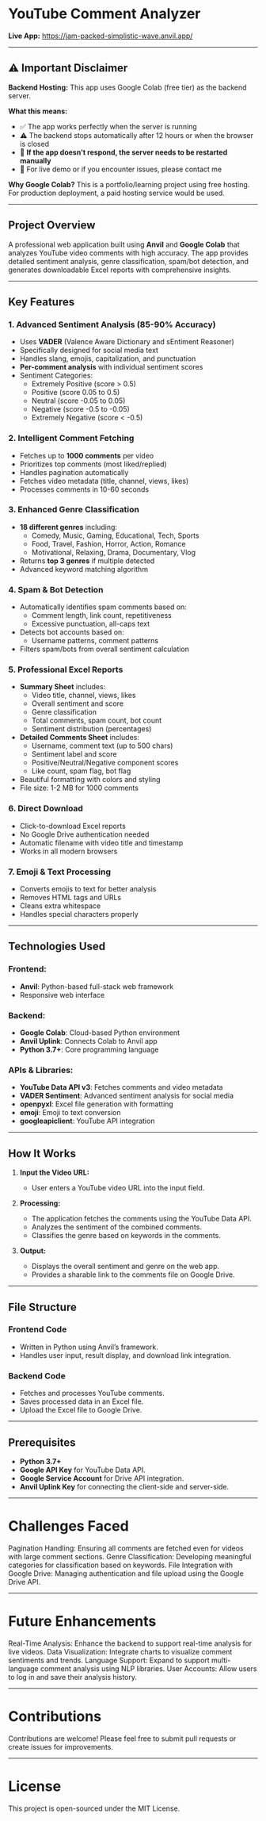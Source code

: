 # YouTube Comment Analyzer 

**Live App:** https://jam-packed-simplistic-wave.anvil.app/

---

## ⚠️ Important Disclaimer

**Backend Hosting:** This app uses Google Colab (free tier) as the backend server.

**What this means:**

- ✅ The app works perfectly when the server is running
- ⚠️ The backend stops automatically after 12 hours or when the browser is closed
- 🔄 **If the app doesn't respond, the server needs to be restarted manually**
- 📧 For live demo or if you encounter issues, please contact me

**Why Google Colab?** This is a portfolio/learning project using free hosting. For production deployment, a paid hosting service would be used.

---

## Project Overview

A professional web application built using **Anvil** and **Google Colab** that analyzes YouTube video comments with high accuracy. The app provides detailed sentiment analysis, genre classification, spam/bot detection, and generates downloadable Excel reports with comprehensive insights.

---

## Key Features

### 1. **Advanced Sentiment Analysis (85-90% Accuracy)**

- Uses **VADER** (Valence Aware Dictionary and sEntiment Reasoner)
- Specifically designed for social media text
- Handles slang, emojis, capitalization, and punctuation
- **Per-comment analysis** with individual sentiment scores
- Sentiment Categories:
  - Extremely Positive (score > 0.5)
  - Positive (score 0.05 to 0.5)
  - Neutral (score -0.05 to 0.05)
  - Negative (score -0.5 to -0.05)
  - Extremely Negative (score < -0.5)

### 2. **Intelligent Comment Fetching**

- Fetches up to **1000 comments** per video
- Prioritizes top comments (most liked/replied)
- Handles pagination automatically
- Fetches video metadata (title, channel, views, likes)
- Processes comments in 10-60 seconds

### 3. **Enhanced Genre Classification**

- **18 different genres** including:
  - Comedy, Music, Gaming, Educational, Tech, Sports
  - Food, Travel, Fashion, Horror, Action, Romance
  - Motivational, Relaxing, Drama, Documentary, Vlog
- Returns **top 3 genres** if multiple detected
- Advanced keyword matching algorithm

### 4. **Spam & Bot Detection**

- Automatically identifies spam comments based on:
  - Comment length, link count, repetitiveness
  - Excessive punctuation, all-caps text
- Detects bot accounts based on:
  - Username patterns, comment patterns
- Filters spam/bots from overall sentiment calculation

### 5. **Professional Excel Reports**

- **Summary Sheet** includes:
  - Video title, channel, views, likes
  - Overall sentiment and score
  - Genre classification
  - Total comments, spam count, bot count
  - Sentiment distribution (percentages)
- **Detailed Comments Sheet** includes:
  - Username, comment text (up to 500 chars)
  - Sentiment label and score
  - Positive/Neutral/Negative component scores
  - Like count, spam flag, bot flag
- Beautiful formatting with colors and styling
- File size: 1-2 MB for 1000 comments

### 6. **Direct Download**

- Click-to-download Excel reports
- No Google Drive authentication needed
- Automatic filename with video title and timestamp
- Works in all modern browsers

### 7. **Emoji & Text Processing**

- Converts emojis to text for better analysis
- Removes HTML tags and URLs
- Cleans extra whitespace
- Handles special characters properly

---

## Technologies Used

### **Frontend:**

- **Anvil**: Python-based full-stack web framework
- Responsive web interface

### **Backend:**

- **Google Colab**: Cloud-based Python environment
- **Anvil Uplink**: Connects Colab to Anvil app
- **Python 3.7+**: Core programming language

### **APIs & Libraries:**

- **YouTube Data API v3**: Fetches comments and video metadata
- **VADER Sentiment**: Advanced sentiment analysis for social media
- **openpyxl**: Excel file generation with formatting
- **emoji**: Emoji to text conversion
- **googleapiclient**: YouTube API integration

---

## How It Works

1. **Input the Video URL:**

   - User enters a YouTube video URL into the input field.

2. **Processing:**

   - The application fetches the comments using the YouTube Data API.
   - Analyzes the sentiment of the combined comments.
   - Classifies the genre based on keywords in the comments.

3. **Output:**
   - Displays the overall sentiment and genre on the web app.
   - Provides a sharable link to the comments file on Google Drive.

---

## File Structure

### **Frontend Code**

- Written in Python using Anvil’s framework.
- Handles user input, result display, and download link integration.

### **Backend Code**

- Fetches and processes YouTube comments.
- Saves processed data in an Excel file.
- Upload the Excel file to Google Drive.

---

## Prerequisites

- **Python 3.7+**
- **Google API Key** for YouTube Data API.
- **Google Service Account** for Drive API integration.
- **Anvil Uplink Key** for connecting the client-side and server-side.

---

# Challenges Faced

Pagination Handling: Ensuring all comments are fetched even for videos with large comment sections.
Genre Classification: Developing meaningful categories for classification based on keywords.
File Integration with Google Drive: Managing authentication and file upload using the Google Drive API.

---

# Future Enhancements

Real-Time Analysis: Enhance the backend to support real-time analysis for live videos.
Data Visualization: Integrate charts to visualize comment sentiments and trends.
Language Support: Expand to support multi-language comment analysis using NLP libraries.
User Accounts: Allow users to log in and save their analysis history.

---

# Contributions

Contributions are welcome! Please feel free to submit pull requests or create issues for improvements.

---

# License

This project is open-sourced under the MIT License.
